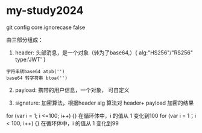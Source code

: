 # my-study2024

<!-- 开启文件大小写 -->
git config core.ignorecase false

<!-- JWT  -->
由三部分组成：
1. header: 头部消息，是一个对象（转为了base64,）{  alg:"HS256"/"RS256"  type:'JWT' }

```
字符串转base64 atob('')
base64 转字符串 btoa('')
```
2. payload: 携带的用户信息，一个对象， 可自定义

3. signature: 加密算法，根据header alg 算法对 header+ payload 加密的结果

<!-- js 循环 -->

for (var i = 1; i <=100; i++) {}  在循环体中，i 的值从 1 变化到100
for (var i = 1；i < 100; i++) {}  在循环体中，i 的值从 1 变化到99
